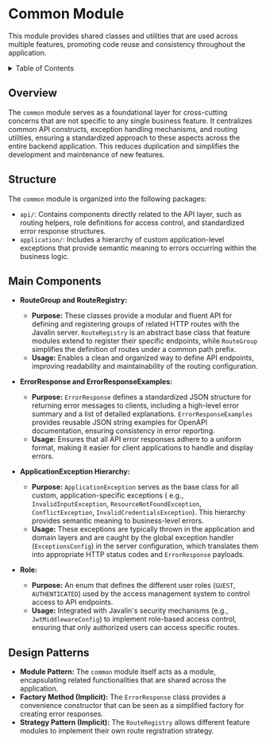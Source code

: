 # Common Module

This module provides shared classes and utilities that are used across multiple features, promoting code reuse and
consistency throughout the application.

<details>
<summary>Table of Contents</summary>

| Section                             | Description                                                      |
|:------------------------------------|:-----------------------------------------------------------------|
| [Overview](#overview)               | High-level description of the common module's purpose.           |
| [Structure](#structure)             | Details on how the common module is organized.                   |
| [Main Components](#main-components) | Key classes and utilities provided by the common module.         |
| [Design Patterns](#design-patterns) | Key architectural and design patterns applied within the module. |

</details>

## Overview

The `common` module serves as a foundational layer for cross-cutting concerns that are not specific to any single
business feature. It centralizes common API constructs, exception handling mechanisms, and routing utilities, ensuring a
standardized approach to these aspects across the entire backend application. This reduces duplication and simplifies
the development and maintenance of new features.

## Structure

The `common` module is organized into the following packages:

- `api/`: Contains components directly related to the API layer, such as routing helpers, role definitions for access
  control, and standardized error response structures.
- `application/`: Includes a hierarchy of custom application-level exceptions that provide semantic meaning to errors
  occurring within the business logic.

## Main Components

- **RouteGroup and RouteRegistry:**
    - **Purpose:** These classes provide a modular and fluent API for defining and registering groups of related HTTP
      routes with the Javalin server. `RouteRegistry` is an abstract base class that feature modules extend to register
      their specific endpoints, while `RouteGroup` simplifies the definition of routes under a common path prefix.
    - **Usage:** Enables a clean and organized way to define API endpoints, improving readability and maintainability of
      the routing configuration.

- **ErrorResponse and ErrorResponseExamples:**
    - **Purpose:** `ErrorResponse` defines a standardized JSON structure for returning error messages to clients,
      including a high-level error summary and a list of detailed explanations. `ErrorResponseExamples` provides
      reusable JSON string examples for OpenAPI documentation, ensuring consistency in error reporting.
    - **Usage:** Ensures that all API error responses adhere to a uniform format, making it easier for client
      applications to handle and display errors.

- **ApplicationException Hierarchy:**
    - **Purpose:** `ApplicationException` serves as the base class for all custom, application-specific exceptions (
      e.g., `InvalidInputException`, `ResourceNotFoundException`, `ConflictException`, `InvalidCredentialsException`).
      This hierarchy provides semantic meaning to business-level errors.
    - **Usage:** These exceptions are typically thrown in the application and domain layers and are caught by the global
      exception handler (`ExceptionsConfig`) in the server configuration, which translates them into appropriate HTTP
      status codes and `ErrorResponse` payloads.

- **Role:**
    - **Purpose:** An enum that defines the different user roles (`GUEST`, `AUTHENTICATED`) used by the access
      management system to control access to API endpoints.
    - **Usage:** Integrated with Javalin's security mechanisms (e.g., `JwtMiddlewareConfig`) to implement role-based
      access control, ensuring that only authorized users can access specific routes.

## Design Patterns

- **Module Pattern:** The `common` module itself acts as a module, encapsulating related functionalities that are shared
  across the application.
- **Factory Method (Implicit):** The `ErrorResponse` class provides a convenience constructor that can be seen as a
  simplified factory for creating error responses.
- **Strategy Pattern (Implicit):** The `RouteRegistry` allows different feature modules to implement their own route
  registration strategy.
